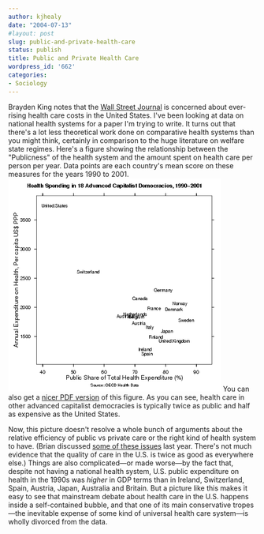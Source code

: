 ```yaml
---
author: kjhealy
date: "2004-07-13"
#layout: post
slug: public-and-private-health-care
status: publish
title: Public and Private Health Care
wordpress_id: '662'
categories:
- Sociology
---
```


Brayden King notes that the [Wall Street Journal](https://print.wsj.com/print-registration/docs/6gcaf.html) is concerned about ever-rising health care costs in the United States. I've been looking at data on national health systems for a paper I'm trying to write. It turns out that there's a lot less theoretical work done on comparative health systems than you might think, certainly in comparison to the huge literature on welfare state regimes. Here's a figure showing the relationship between the "Publicness" of the health system and the amount spent on health care per person per year. Data points are each country's mean score on these measures for the years 1990 to 2001. ![image](health-ratios.png) You can also get a [nicer PDF version](health-ratios.pdf) of this figure. As you can see, health care in other advanced capitalist democracies is typically twice as public and half as expensive as the United States.

Now, this picture doesn't resolve a whole bunch of arguments about the relative efficiency of public vs private care or the right kind of health system to have. (Brian discussed [some of these issues](http://www.crookedtimber.org/archives/000852.html) last year. There's not much evidence that the quality of care in the U.S. is twice as good as everywhere else.) Things are also complicated—or made worse—by the fact that, despite not having a national health system, U.S. public expenditure on health in the 1990s was *higher* in GDP terms than in Ireland, Switzerland, Spain, Austria, Japan, Australia and Britain. But a picture like this makes it easy to see that mainstream debate about health care in the U.S. happens inside a self-contained bubble, and that one of its main conservative tropes—the inevitable expense of some kind of universal health care system—is wholly divorced from the data.
